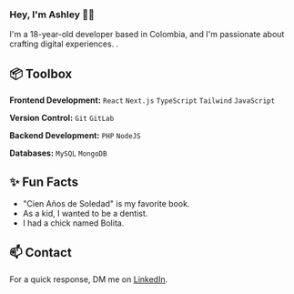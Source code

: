 ### Hey, I'm Ashley 👋🏽  

I'm a 18-year-old developer based in Colombia, and I'm passionate about crafting digital experiences. .

## 📦 Toolbox

**Frontend Development:** `React` `Next.js` `TypeScript` `Tailwind` `JavaScript`
 
**Version Control:** `Git` `GitLab` 

**Backend Development:** `PHP` `NodeJS` 

**Databases:** `MySQL` `MongoDB` 
 
## ✨ Fun Facts 

- "Cien Años de Soledad" is my favorite book.
- As a kid, I wanted to be a dentist.
- I had a chick named Bolita.

## 📫 Contact

 For a quick response, DM me on [LinkedIn](www.linkedin.com/in/ashley-mercado-defort). 
